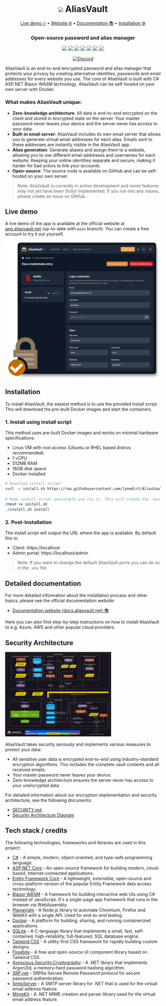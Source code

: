 <div align="center">

<h1><img src="https://github.com/user-attachments/assets/933c8b45-a190-4df6-913e-b7c64ad9938b" width="40" /> AliasVault</h1>

<p align="center">
<a href="https://app.aliasvault.net">Live demo 🔥</a> • <a href="https://aliasvault.net?utm_source=gh-readme">Website 🌐</a> • <a href="https://docs.aliasvault.net?utm_source=gh-readme">Documentation 📚</a> • <a href="#installation">Installation ⚙️</a>
</p>

<h3 align="center">
Open-source password and alias manager
</h3>

[<img src="https://img.shields.io/github/v/release/lanedirt/AliasVault?include_prereleases&logo=github">](https://github.com/lanedirt/AliasVault/releases)
[<img src="https://img.shields.io/github/actions/workflow/status/lanedirt/AliasVault/docker-compose-build.yml?label=docker-compose%20build">](https://github.com/lanedirt/AliasVault/actions/workflows/docker-compose-build.yml)
[<img src="https://img.shields.io/github/actions/workflow/status/lanedirt/AliasVault/dotnet-unit-tests.yml?label=unit tests">](https://github.com/lanedirt/AliasVault/actions/workflows/dotnet-build-run-tests.yml)
[<img src="https://img.shields.io/github/actions/workflow/status/lanedirt/AliasVault/dotnet-integration-tests.yml?label=integration tests">](https://github.com/lanedirt/AliasVault/actions/workflows/dotnet-build-run-tests.yml)
[<img src="https://img.shields.io/github/actions/workflow/status/lanedirt/AliasVault/dotnet-e2e-client-tests.yml?label=e2e tests">](https://github.com/lanedirt/AliasVault/actions/workflows/dotnet-e2e-client-tests.yml)
[<img src="https://img.shields.io/sonar/coverage/lanedirt_AliasVault?server=https%3A%2F%2Fsonarcloud.io&label=test code coverage">](https://sonarcloud.io/summary/new_code?id=lanedirt_AliasVault)
[<img src="https://img.shields.io/sonar/quality_gate/lanedirt_AliasVault?server=https%3A%2F%2Fsonarcloud.io&label=sonarcloud&logo=sonarcloud">](https://sonarcloud.io/summary/new_code?id=lanedirt_AliasVault)
</div>

<div align="center">

[<img alt="Discord" src="https://img.shields.io/discord/1309300619026235422?logo=discord&logoColor=%237289da&label=join%20discord%20chat&color=%237289da">](https://discord.gg/DsaXMTEtpF)

</div>

AliasVault is an end-to-end encrypted password and alias manager that protects your privacy by creating alternative identities, passwords and email addresses for every website you use. The core of AliasVault is built with C# ASP.NET Blazor WASM technology. AliasVault can be self-hosted on your own server with Docker.

### What makes AliasVault unique:
- **Zero-knowledge architecture**: All data is end-to-end encrypted on the client and stored in encrypted state on the server. Your master password never leaves your device and the server never has access to your data.
- **Built-in email server**: AliasVault includes its own email server that allows you to generate virtual email addresses for each alias. Emails sent to these addresses are instantly visible in the AliasVault app.
- **Alias generation**: Generate aliases and assign them to a website, allowing you to use different email addresses and usernames for each website. Keeping your online identities separate and secure, making it harder for bad actors to link your accounts.
- **Open-source**: The source code is available on GitHub and can be self-hosted on your own server.

> Note: AliasVault is currently in active development and some features may not yet have been (fully) implemented. If you run into any issues, please create an issue on GitHub.

## Live demo
A live demo of the app is available at the official website at [app.aliasvault.net](https://app.aliasvault.net) (up-to-date with `main` branch). You can create a free account to try it out yourself.

<img width="700" alt="Screenshot of AliasVault" src="docs/assets/img/screenshot.png">

## Installation

To install AliasVault, the easiest method is to use the provided install script. This will download the pre-built Docker images and start the containers.

### 1. Install using install script

This method uses pre-built Docker images and works on minimal hardware specifications:

- Linux VM with root access (Ubuntu or RHEL based distros recommended)
- 1 vCPU
- 512MB RAM
- 16GB disk space
- Docker installed

```bash
# Download install script
curl -o install.sh https://raw.githubusercontent.com/lanedirt/AliasVault/main/install.sh

# Make install script executable and run it. This will create the .env file, pull the Docker images, and start the AliasVault containers.
chmod +x install.sh
./install.sh install
```

### 2. Post-Installation

The install script will output the URL where the app is available. By default this is:
- Client: https://localhost
- Admin portal: https://localhost/admin

> Note: If you want to change the default AliasVault ports you can do so in the `.env` file.

## Detailed documentation
For more detailed information about the installation process and other topics, please see the official documentation website:
- [Documentation website (docs.aliasvault.net) 📚](https://docs.aliasvault.net)

Here you can also find step-by-step instructions on how to install AliasVault to e.g. Azure, AWS and other popular cloud providers.

## Security Architecture
<a href="https://docs.aliasvault.net/architecture"><img alt="AliasVault Security Architecture Diagram" src="docs/assets/diagrams/security-architecture/aliasvault-security-architecture-thumb.jpg" width="343"></a>

AliasVault takes security seriously and implements various measures to protect your data:

- All sensitive user data is encrypted end-to-end using industry-standard encryption algorithms. This includes the complete vault contents and all received emails.
- Your master password never leaves your device.
- Zero-knowledge architecture ensures the server never has access to your unencrypted data

For detailed information about our encryption implementation and security architecture, see the following documents:
- [SECURITY.md](SECURITY.md)
- [Security Architecture Diagram](https://docs.aliasvault.net/architecture)



## Tech stack / credits
The following technologies, frameworks and libraries are used in this project:

- [C#](https://docs.microsoft.com/en-us/dotnet/csharp/) - A simple, modern, object-oriented, and type-safe programming language.
- [ASP.NET Core](https://dotnet.microsoft.com/apps/aspnet) - An open-source framework for building modern, cloud-based, internet-connected applications.
- [Entity Framework Core](https://docs.microsoft.com/en-us/ef/core/) - A lightweight, extensible, open-source and cross-platform version of the popular Entity Framework data access technology.
- [Blazor WASM](https://dotnet.microsoft.com/apps/aspnet/web-apps/blazor) - A framework for building interactive web UIs using C# instead of JavaScript. It's a single-page app framework that runs in the browser via WebAssembly.
- [Playwright](https://playwright.dev/) - A Node.js library to automate Chromium, Firefox and WebKit with a single API. Used for end-to-end testing.
- [Docker](https://www.docker.com/) - A platform for building, sharing, and running containerized applications.
- [SQLite](https://www.sqlite.org/index.html) - A C-language library that implements a small, fast, self-contained, high-reliability, full-featured, SQL database engine.
- [Tailwind CSS](https://tailwindcss.com/) - A utility-first CSS framework for rapidly building custom designs.
- [Flowbite](https://flowbite.com/) - A free and open-source UI component library based on Tailwind CSS.
- [Konscious.Security.Cryptography](https://github.com/kmaragon/Konscious.Security.Cryptography) - A .NET library that implements Argon2id, a memory-hard password hashing algorithm.
- [SRP.net](https://github.com/secure-remote-password/srp.net) - SRP6a Secure Remote Password protocol for secure password authentication.
- [SmtpServer](https://github.com/cosullivan/SmtpServer) - A SMTP server library for .NET that is used for the virtual email address feature.
- [MimeKit](https://github.com/jstedfast/MimeKit) - A .NET MIME creation and parser library used for the virtual email address feature.

